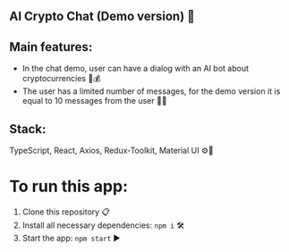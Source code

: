## AI Crypto Chat (Demo version) 🤖

## Main features:
- In the chat demo, user can have a dialog with an AI bot about cryptocurrencies 💬💰
- The user has a limited number of messages, for the demo version it is equal to 10 messages from the user 📝🔟

## Stack:
TypeScript, React, Axios, Redux-Toolkit, Material UI ⚙️🔧

# To run this app:
1. Clone this repository 📋
2. Install all necessary dependencies: ```npm i``` 🛠️
3. Start the app: ```npm start``` ▶️
